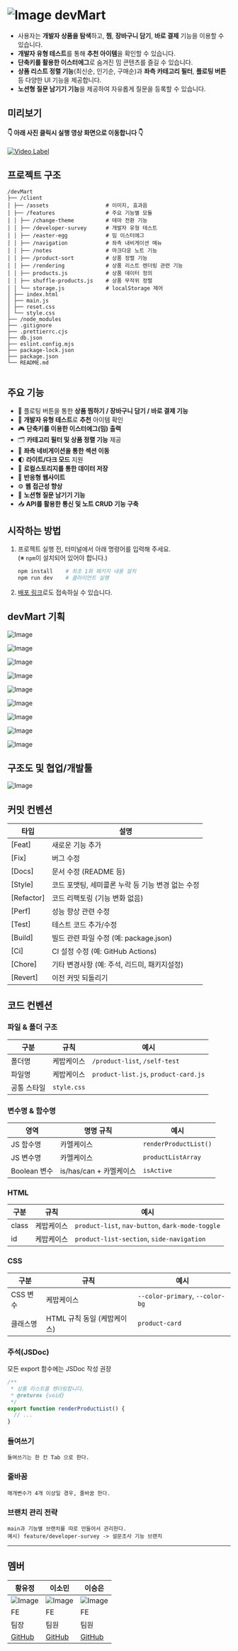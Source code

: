 # ![Image](https://github.com/user-attachments/assets/fb2d5b6f-c814-4c81-b159-36ec3fcb9238) devMart

- 사용자는 **개발자 상품을 탐색**하고, **찜**, **장바구니 담기**, **바로 결제** 기능을 이용할 수 있습니다.  
- **개발자 유형 테스트**를 통해 **추천 아이템**을 확인할 수 있습니다.  
- **단축키를 활용한 이스터에그**로 숨겨진 밈 콘텐츠를 즐길 수 있습니다.  
- **상품 리스트 정렬 기능**(최신순, 인기순, 구매순)과 **좌측 카테고리 필터**, **플로팅 버튼** 등 다양한 UI 기능을 제공합니다.
- **노션형 질문 남기기 기능**을 제공하여 자유롭게 질문을 등록할 수 있습니다.


## 미리보기
#### 👇 아래 사진 클릭시 실행 영상 화면으로 이동합니다 👇
[![Video Label](https://github.com/user-attachments/assets/03d89ed7-b957-4236-8140-fb4ec1c03c43)](https://youtu.be/3VP03anxoFA)


## 프로젝트 구조
```
/devMart
├── /client
│ ├── /assets                  # 이미지, 효과음
│ ├── /features                # 주요 기능별 모듈
│ │ ├── /change-theme          # 테마 전환 기능
│ │ ├── /developer-survey      # 개발자 유형 테스트
│ │ ├── /easter-egg            # 밈 이스터에그
│ │ ├── /navigation            # 좌측 내비게이션 메뉴
│ │ ├── /notes                 # 마크다운 노트 기능
│ │ ├── /product-sort          # 상품 정렬 기능
│ │ ├── /rendering             # 상품 리스트 렌더링 관련 기능
│ │ ├── products.js            # 상품 데이터 정의
│ │ ├── shuffle-products.js    # 상품 무작위 정렬
│ │ └── storage.js             # localStorage 제어
│ ├── index.html
│ ├── main.js
│ ├── reset.css
│ └── style.css
├── /node_modules
├── .gitignore
├── .prettierrc.cjs
├── db.json
├── eslint.config.mjs
├── package-lock.json
├── package.json
└── README.md


```

## 주요 기능

- 🛒 플로팅 버튼을 통한 **상품 찜하기 / 장바구니 담기 / 바로 결제 기능**
- 🧩 **개발자 유형 테스트**로 **추천** 아이템 확인
- 🎮 **단축키를 이용한 이스터에그(밈) 출력**
- 🗂️ **카테고리 필터 및 상품 정렬 기능** 제공
- 🧭 **좌측 네비게이션을 통한 섹션 이동**
- 🌓 **라이트/다크 모드** 지원
- 💾 **로컬스토리지를 통한 데이터 저장**
- 📱 **반응형 웹사이트**
- ⚙ **웹 접근성 향상**
- 📄 **노션형 질문 남기기 기능**
- 📥 **API를 활용한 통신 및 노트 CRUD 기능 구축**

## 시작하는 방법

1. 프로젝트 실행 전, 터미널에서 아래 명령어를 입력해 주세요.  
   (※ `npm`이 설치되어 있어야 합니다.)
    
    ```bash
    npm install    # 최초 1회 패키지 내용 설치
    npm run dev    # 클라이언트 실행
    ```

2. [배포 링크](https://devmart-final.netlify.app/)로도 접속하실 수 있습니다.

## devMart 기획
![Image](https://github.com/user-attachments/assets/4cf86a28-9268-42dc-930a-228f6ce8869c)

![Image](https://github.com/user-attachments/assets/658da4b3-d366-4ebd-a4be-9af70673a6ff)

![Image](https://github.com/user-attachments/assets/2075c19e-e658-49f6-a545-0cb3c357680b)

![Image](https://github.com/user-attachments/assets/4f50b55a-f2f6-4883-b1c2-0d0575f1d6fe)

![Image](https://github.com/user-attachments/assets/ee65b9fc-ab83-40f8-b17e-b32cfb1a19c6)

![Image](https://github.com/user-attachments/assets/c3d35f92-7ae5-4884-a0f9-c757203d93b7)

![Image](https://github.com/user-attachments/assets/6b88d8a2-c860-4fb6-9f6c-9e2d680098f5)

![Image](https://github.com/user-attachments/assets/14cd239f-0039-4432-84fa-0c15878d5557)

![Image](https://github.com/user-attachments/assets/3cdd3731-1706-4d9f-8890-3967eb44cff1)



## 구조도 및 협업/개발툴
![Image](https://github.com/user-attachments/assets/324699ca-28c2-4240-821e-8e4273b9d6dc)



## 커밋 컨벤션

| 타입 | 설명 |
|------|------|
| [Feat] | 새로운 기능 추가 |
| [Fix] | 버그 수정 |
| [Docs] | 문서 수정 (README 등) |
| [Style] | 코드 포맷팅, 세미콜론 누락 등 기능 변경 없는 수정 |
| [Refactor] | 코드 리팩토링 (기능 변화 없음) |
| [Perf] | 성능 향상 관련 수정 |
| [Test] | 테스트 코드 추가/수정 |
| [Build] | 빌드 관련 파일 수정 (예: package.json) |
| [Ci] | CI 설정 수정 (예: GitHub Actions) |
| [Chore] | 기타 변경사항 (예: 주석, 리드미, 패키지설정) |
| [Revert] | 이전 커밋 되돌리기 |




## 코드 컨벤션

### 파일 & 폴더 구조

| 구분 | 규칙 | 예시 |
| --- | --- | --- |
| 폴더명 | 케밥케이스 | `/product-list`, `/self-test` |
| 파일명 | 케밥케이스 | `product-list.js`, `product-card.js` |
| 공통 스타일 | `style.css` |  |

### 변수명 & 함수명

| 영역 | 명명 규칙 | 예시 |
| --- | --- | --- |
| JS 함수명 | 카멜케이스 | `renderProductList()` |
| JS 변수명 | 카멜케이스 | `productListArray` |
| Boolean 변수 | is/has/can + 카멜케이스 | `isActive` |

### HTML

| 구분 | 규칙 | 예시 |
| --- | --- | --- |
| class | 케밥케이스 | `product-list`, `nav-button`, `dark-mode-toggle` |
| id | 케밥케이스 | `product-list-section`, `side-navigation` |

### CSS

| 구분 | 규칙 | 예시 |
| --- | --- | --- |
| CSS 변수 | 케밥케이스 | `--color-primary`, `--color-bg` |
| 클래스명 | HTML 규칙 동일 (케밥케이스) | `product-card` |

### 주석(JSDoc)

모든 export 함수에는 JSDoc 작성 권장

```jsx
/**
 * 상품 리스트를 렌더링합니다.
 * @returns {void}
 */
export function renderProductList() {
  // ...
}
```
### 들여쓰기
```
들여쓰기는 한 칸 Tab 으로 한다.
```

### 줄바꿈
```
매개변수가 4개 이상일 경우, 줄바꿈 한다.
```

### 브랜치 관리 전략
```
main과 기능별 브랜치를 따로 만들어서 관리한다.
예시) feature/developer-survey -> 설문조사 기능 브랜치
```
----



## 멤버

| 황유정 | 이소민 | 이승은 |
| --- | --- | --- |
| ![Image](https://github.com/user-attachments/assets/22ac8949-8279-463f-84a5-8b2b9404c123) | ![Image](https://github.com/user-attachments/assets/f70a3bf5-30e3-4908-8c1c-34f6fe54a531) | ![Image](https://github.com/user-attachments/assets/6a2dbd4b-0ab9-4836-83bf-6e73bc761c0d) |
| FE | FE | FE |
| 팀장 | 팀원 | 팀원 |
| [GitHub](https://github.com/YooJeong01) | [GitHub](https://github.com/mintsky0172) | [GitHub](https://github.com/seungdev) |
